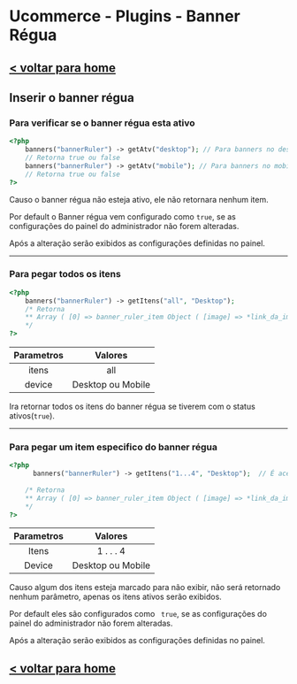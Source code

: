 # Ucommerce - Plugins - Banner Régua

## [< voltar para home](/UcommerceDocs)

## Inserir o banner régua

### Para verificar se o banner régua esta ativo
```php
<?php
	banners("bannerRuler") -> getAtv("desktop"); // Para banners no desktop
	// Retorna true ou false
	banners("bannerRuler") -> getAtv("mobile");	// Para banners no mobile
	// Retorna true ou false
?>
```
Causo o banner régua não esteja ativo, ele não retornara nenhum item.

Por default o Banner régua vem configurado como ```true```, se as configurações do painel do administrador não forem alteradas.

Após a alteração serão exibidos as configurações definidas no painel. 

------

### Para pegar todos os itens

```php
<?php
	banners("bannerRuler") -> getItens("all", "Desktop");
	/* Retorna
	** Array ( [0] => banner_ruler_item Object ( [image] => *link_da_imagem* [title] => Titulo [subtitle] => Subtitulo [status] => *true ou false* ) ) 
	*/
?>
```
| Parametros |      Valores      |
| :--------: | :---------------: |
|   itens    |        all        |
|   device   | Desktop ou Mobile |

Ira retornar todos os itens do banner régua se tiverem com o status ativos(```true```).

------

### Para pegar um item especifico do banner régua

```php
<?php
	  banners("bannerRuler") -> getItens("1...4", "Desktop");  // É aceito de 1 a 4 , em device defina se é Desktop ou  Mobile
	  
	/* Retorna
	** Array ( [0] => banner_ruler_item Object ( [image] => *link_da_imagem* [title] => Titulo [subtitle] => Subtitulo [status] => *true ou false* ) ) 
	*/
?>
```
| Parametros |      Valores      |
| :--------: | :---------------: |
|   Itens    |     1 . . . 4     |
|   Device   | Desktop ou Mobile |

Causo algum dos itens esteja marcado para não exibir, não será retornado nenhum parâmetro, apenas os itens ativos serão exibidos.

Por default eles são configurados como ``` true```, se as configurações do painel do administrador não forem alteradas.

Após a alteração serão exibidos as configurações definidas no painel.

## [< voltar para home](/UcommerceDocs)